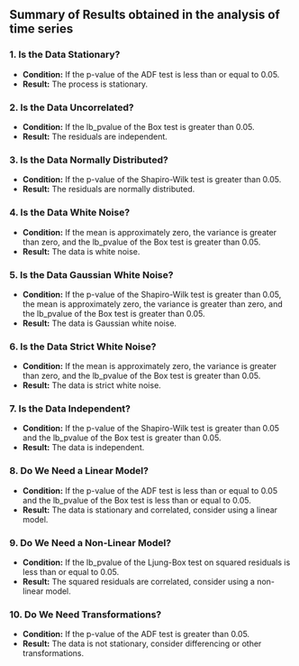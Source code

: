 ## Summary of Results obtained in the analysis of time series

### 1. Is the Data Stationary?
- **Condition:** If the p-value of the ADF test is less than or equal to 0.05.
- **Result:** The process is stationary.

### 2. Is the Data Uncorrelated?
- **Condition:** If the lb_pvalue of the Box test is greater than 0.05.
- **Result:** The residuals are independent.

### 3. Is the Data Normally Distributed?
- **Condition:** If the p-value of the Shapiro-Wilk test is greater than 0.05.
- **Result:** The residuals are normally distributed.

### 4. Is the Data White Noise?
- **Condition:** If the mean is approximately zero, the variance is greater than zero, and the lb_pvalue of the Box test is greater than 0.05.
- **Result:** The data is white noise.

### 5. Is the Data Gaussian White Noise?
- **Condition:** If the p-value of the Shapiro-Wilk test is greater than 0.05, the mean is approximately zero, the variance is greater than zero, and the lb_pvalue of the Box test is greater than 0.05.
- **Result:** The data is Gaussian white noise.

### 6. Is the Data Strict White Noise?
- **Condition:** If the mean is approximately zero, the variance is greater than zero, and the lb_pvalue of the Box test is greater than 0.05.
- **Result:** The data is strict white noise.

### 7. Is the Data Independent?
- **Condition:** If the p-value of the Shapiro-Wilk test is greater than 0.05 and the lb_pvalue of the Box test is greater than 0.05.
- **Result:** The data is independent.

### 8. Do We Need a Linear Model?
- **Condition:** If the p-value of the ADF test is less than or equal to 0.05 and the lb_pvalue of the Box test is less than or equal to 0.05.
- **Result:** The data is stationary and correlated, consider using a linear model.

### 9. Do We Need a Non-Linear Model?
- **Condition:** If the lb_pvalue of the Ljung-Box test on squared residuals is less than or equal to 0.05.
- **Result:** The squared residuals are correlated, consider using a non-linear model.

### 10. Do We Need Transformations?
- **Condition:** If the p-value of the ADF test is greater than 0.05.
- **Result:** The data is not stationary, consider differencing or other transformations.